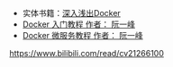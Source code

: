

- 实体书籍：[深入浅出Docker](https://book.douban.com/subject/30486354/)
- [Docker 入门教程 作者： 阮一峰](https://www.ruanyifeng.com/blog/2018/02/docker-tutorial.html)
- [Docker 微服务教程 作者： 阮一峰](https://www.ruanyifeng.com/blog/2018/02/docker-wordpress-tutorial.html)

https://www.bilibili.com/read/cv21266100

